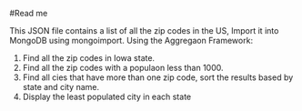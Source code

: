 #Read me


This JSON file contains a list of all the zip codes in the US, Import it into
MongoDB using mongoimport.
Using the Aggregaon Framework:
1. Find all the zip codes in Iowa state.
2. Find all the zip codes with a populaon less than 1000.
3. Find all cies that have more than one zip code, sort the results based by state and city name.
4. Display the least populated city in each state
